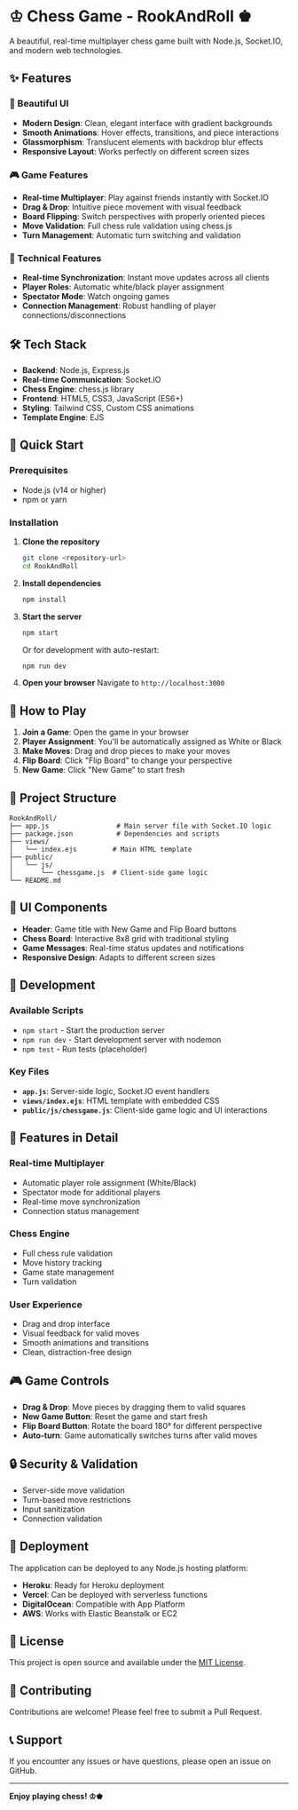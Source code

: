 # ♔ Chess Game - RookAndRoll ♚

A beautiful, real-time multiplayer chess game built with Node.js, Socket.IO, and modern web technologies.

## ✨ Features

### 🎨 Beautiful UI
- **Modern Design**: Clean, elegant interface with gradient backgrounds
- **Smooth Animations**: Hover effects, transitions, and piece interactions
- **Glassmorphism**: Translucent elements with backdrop blur effects
- **Responsive Layout**: Works perfectly on different screen sizes

### 🎮 Game Features
- **Real-time Multiplayer**: Play against friends instantly with Socket.IO
- **Drag & Drop**: Intuitive piece movement with visual feedback
- **Board Flipping**: Switch perspectives with properly oriented pieces
- **Move Validation**: Full chess rule validation using chess.js
- **Turn Management**: Automatic turn switching and validation

### 🚀 Technical Features
- **Real-time Synchronization**: Instant move updates across all clients
- **Player Roles**: Automatic white/black player assignment
- **Spectator Mode**: Watch ongoing games
- **Connection Management**: Robust handling of player connections/disconnections

## 🛠️ Tech Stack

- **Backend**: Node.js, Express.js
- **Real-time Communication**: Socket.IO
- **Chess Engine**: chess.js library
- **Frontend**: HTML5, CSS3, JavaScript (ES6+)
- **Styling**: Tailwind CSS, Custom CSS animations
- **Template Engine**: EJS

## 🚀 Quick Start

### Prerequisites
- Node.js (v14 or higher)
- npm or yarn

### Installation

1. **Clone the repository**
   ```bash
   git clone <repository-url>
   cd RookAndRoll
   ```

2. **Install dependencies**
   ```bash
   npm install
   ```

3. **Start the server**
   ```bash
   npm start
   ```
   
   Or for development with auto-restart:
   ```bash
   npm run dev
   ```

4. **Open your browser**
   Navigate to `http://localhost:3000`

## 🎯 How to Play

1. **Join a Game**: Open the game in your browser
2. **Player Assignment**: You'll be automatically assigned as White or Black
3. **Make Moves**: Drag and drop pieces to make your moves
4. **Flip Board**: Click "Flip Board" to change your perspective
5. **New Game**: Click "New Game" to start fresh

## 📁 Project Structure

```
RookAndRoll/
├── app.js                 # Main server file with Socket.IO logic
├── package.json           # Dependencies and scripts
├── views/
│   └── index.ejs         # Main HTML template
├── public/
│   └── js/
│       └── chessgame.js  # Client-side game logic
└── README.md
```

## 🎨 UI Components

- **Header**: Game title with New Game and Flip Board buttons
- **Chess Board**: Interactive 8x8 grid with traditional styling
- **Game Messages**: Real-time status updates and notifications
- **Responsive Design**: Adapts to different screen sizes

## 🔧 Development

### Available Scripts

- `npm start` - Start the production server
- `npm run dev` - Start development server with nodemon
- `npm test` - Run tests (placeholder)

### Key Files

- **`app.js`**: Server-side logic, Socket.IO event handlers
- **`views/index.ejs`**: HTML template with embedded CSS
- **`public/js/chessgame.js`**: Client-side game logic and UI interactions

## 🌟 Features in Detail

### Real-time Multiplayer
- Automatic player role assignment (White/Black)
- Spectator mode for additional players
- Real-time move synchronization
- Connection status management

### Chess Engine
- Full chess rule validation
- Move history tracking
- Game state management
- Turn validation

### User Experience
- Drag and drop interface
- Visual feedback for valid moves
- Smooth animations and transitions
- Clean, distraction-free design

## 🎮 Game Controls

- **Drag & Drop**: Move pieces by dragging them to valid squares
- **New Game Button**: Reset the game and start fresh
- **Flip Board Button**: Rotate the board 180° for different perspective
- **Auto-turn**: Game automatically switches turns after valid moves

## 🔒 Security & Validation

- Server-side move validation
- Turn-based move restrictions
- Input sanitization
- Connection validation

## 🚀 Deployment

The application can be deployed to any Node.js hosting platform:

- **Heroku**: Ready for Heroku deployment
- **Vercel**: Can be deployed with serverless functions
- **DigitalOcean**: Compatible with App Platform
- **AWS**: Works with Elastic Beanstalk or EC2

## 📝 License

This project is open source and available under the [MIT License](LICENSE).

## 🤝 Contributing

Contributions are welcome! Please feel free to submit a Pull Request.

## 📞 Support

If you encounter any issues or have questions, please open an issue on GitHub.

---

**Enjoy playing chess! ♔♚**